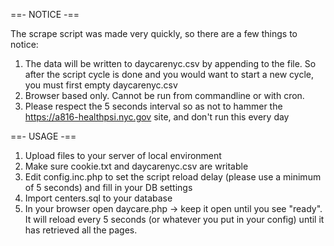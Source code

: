 ==- NOTICE -==

The scrape script was made very quickly, so there are a few things to notice:
1. The data will be written to daycarenyc.csv by appending to the file. So after the script cycle is done and you would want to start a new cycle, you must first empty daycarenyc.csv
2. Browser based only. Cannot be run from commandline or with cron.
3. Please respect the 5 seconds interval so as not to hammer the https://a816-healthpsi.nyc.gov site, and don't run this every day

==- USAGE -==

1. Upload files to your server of local environment
2. Make sure cookie.txt and daycarenyc.csv are writable
3. Edit config.inc.php to set the script reload delay (please use a minimum of 5 seconds) and fill in your DB settings
4. Import centers.sql to your database
5. In your browser open daycare.php -> keep it open until you see "ready". It will reload every 5 seconds (or whatever you put in your config) until it has retrieved all the pages.
